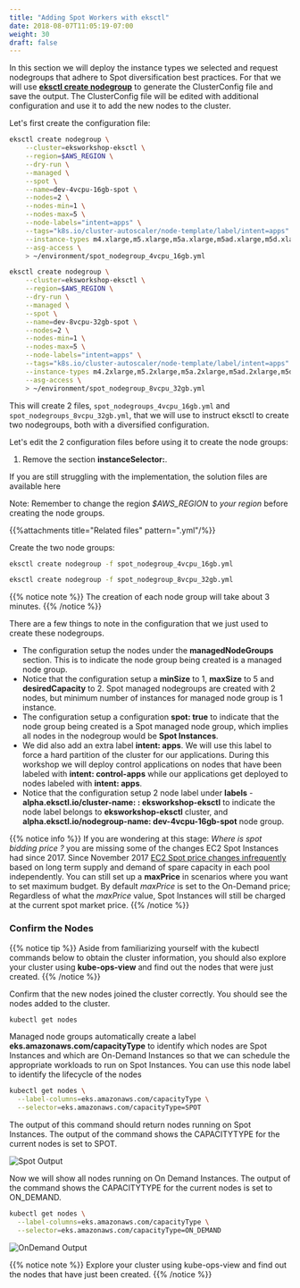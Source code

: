 ```yaml
---
title: "Adding Spot Workers with eksctl"
date: 2018-08-07T11:05:19-07:00
weight: 30
draft: false
---
```


In this section we will deploy the instance types we selected and request nodegroups that adhere to Spot diversification best practices. For that we will use **[eksctl create nodegroup](https://eksctl.io/usage/managing-nodegroups/)** to generate the ClusterConfig file and save the output. The ClusterConfig file will be edited with additional configuration and use it to add the new nodes to the cluster.

Let's first create the configuration file:

```bash
eksctl create nodegroup \
    --cluster=eksworkshop-eksctl \
    --region=$AWS_REGION \
    --dry-run \
    --managed \
    --spot \
    --name=dev-4vcpu-16gb-spot \
    --nodes=2 \
    --nodes-min=1 \
    --nodes-max=5 \
    --node-labels="intent=apps" \
    --tags="k8s.io/cluster-autoscaler/node-template/label/intent=apps" \
    --instance-types m4.xlarge,m5.xlarge,m5a.xlarge,m5ad.xlarge,m5d.xlarge,t2.xlarge,t3.xlarge,t3a.xlarge \
    --asg-access \
    > ~/environment/spot_nodegroup_4vcpu_16gb.yml

eksctl create nodegroup \
    --cluster=eksworkshop-eksctl \
    --region=$AWS_REGION \
    --dry-run \
    --managed \
    --spot \
    --name=dev-8vcpu-32gb-spot \
    --nodes=2 \
    --nodes-min=1 \
    --nodes-max=5 \
    --node-labels="intent=apps" \
    --tags="k8s.io/cluster-autoscaler/node-template/label/intent=apps" \
    --instance-types m4.2xlarge,m5.2xlarge,m5a.2xlarge,m5ad.2xlarge,m5d.2xlarge,t2.2xlarge,t3.2xlarge,t3a.2xlarge \
    --asg-access \
    > ~/environment/spot_nodegroup_8vcpu_32gb.yml
```

This will create 2 files, `spot_nodegroups_4vcpu_16gb.yml` and `spot_nodegroups_8vcpu_32gb.yml`, that we will use to instruct eksctl to create two nodegroups, both with a diversified configuration.

Let's edit the 2 configuration files before using it to create the node groups:

1. Remove the section **instanceSelector:**.

If you are still struggling with the implementation, the solution files are available here

Note: Remember to change the region *$AWS_REGION* to *your region* before creating the node groups.

{{%attachments title="Related files" pattern=".yml"/%}}

Create the two node groups:

```bash
eksctl create nodegroup -f spot_nodegroup_4vcpu_16gb.yml
```

```bash
eksctl create nodegroup -f spot_nodegroup_8vcpu_32gb.yml
```

{{% notice note %}}
The creation of each node group will take about 3 minutes.
{{% /notice %}}

There are a few things to note in the configuration that we just used to create these nodegroups.

 * The configuration setup the nodes under the **managedNodeGroups** section. This is to indicate the node group being created is a managed node group.
 * Notice that the configuration setup a **minSize** to 1, **maxSize** to 5 and **desiredCapacity** to 2. Spot managed nodegroups are created with 2 nodes, but minimum number of instances for managed node group is 1 instance.
 * The configuration setup a configuration **spot: true** to indicate that the node group being created is a Spot managed node group, which implies all nodes in the nodegroup would be **Spot Instances**.
 * We did also add an extra label **intent: apps**. We will use this label to force a hard partition of the cluster for our applications. During this workshop we will deploy control applications on nodes that have been labeled with **intent: control-apps** while our applications get deployed to nodes labeled with **intent: apps**.
 * Notice that the configuration setup 2 node label under **labels** - **alpha.eksctl.io/cluster-name: : eksworkshop-eksctl** to indicate the node label belongs to **eksworkshop-eksctl** cluster, and **alpha.eksctl.io/nodegroup-name: dev-4vcpu-16gb-spot** node group.

{{% notice info %}}
If you are wondering at this stage: *Where is spot bidding price ?* you are missing some of the changes EC2 Spot Instances had since 2017. Since November 2017 [EC2 Spot price changes infrequently](https://aws.amazon.com/blogs/compute/new-amazon-ec2-spot-pricing/) based on long term supply and demand of spare capacity in each pool independently. You can still set up a **maxPrice** in scenarios where you want to set maximum budget. By default *maxPrice* is set to the On-Demand price; Regardless of what the *maxPrice* value, Spot Instances will still be charged at the current spot market price.
{{% /notice %}}

### Confirm the Nodes

{{% notice tip %}}
Aside from familiarizing yourself with the kubectl commands below to obtain the cluster information, you should also explore your cluster using **kube-ops-view** and find out the nodes that were just created.
{{% /notice %}}

Confirm that the new nodes joined the cluster correctly. You should see the nodes added to the cluster.

```bash
kubectl get nodes
```

Managed node groups automatically create a label **eks.amazonaws.com/capacityType** to identify which nodes are Spot Instances and which are On-Demand Instances so that we can schedule the appropriate workloads to run on Spot Instances. You can use this node label to identify the lifecycle of the nodes

```bash
kubectl get nodes \
  --label-columns=eks.amazonaws.com/capacityType \
  --selector=eks.amazonaws.com/capacityType=SPOT
```

The output of this command should return nodes running on Spot Instances. The output of the command shows the CAPACITYTYPE for the current nodes is set to SPOT.

![Spot Output](/images/using_ec2_spot_instances_with_eks/spotworkers/spot_get_spot.png)

Now we will show all nodes running on On Demand Instances. The output of the command shows the CAPACITYTYPE for the current nodes is set to ON_DEMAND.

```bash
kubectl get nodes \
  --label-columns=eks.amazonaws.com/capacityType \
  --selector=eks.amazonaws.com/capacityType=ON_DEMAND
```
![OnDemand Output](/images/using_ec2_spot_instances_with_eks/spotworkers/spot_get_od.png)

{{% notice note %}}
Explore your cluster using kube-ops-view and find out the nodes that have just been created.
{{% /notice %}}

